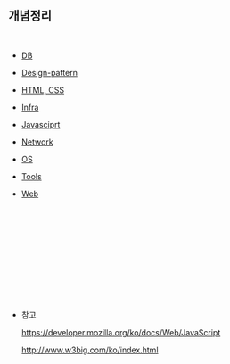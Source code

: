 ## 개념정리

<br>

- [DB](./DB/)

- [Design-pattern](./DesignPattern/)

- [HTML, CSS](./HTML-CSS/)

- [Infra](./Infra/)

- [Javasciprt](./Javascript/)

- [Network](./Network/)

- [OS](./OS/)

- [Tools](./Tools/)

- [Web](./Web/)

<br>
<br>
<br>
<br>
<br>
<br>
<br>
<br>
<br>
<br>

- 참고

  https://developer.mozilla.org/ko/docs/Web/JavaScript

  http://www.w3big.com/ko/index.html
